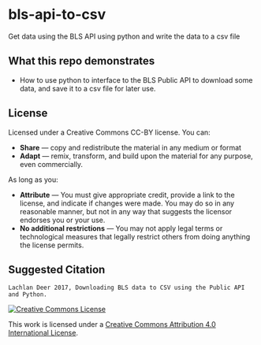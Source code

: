 # bls-api-to-csv

Get data using the BLS API using python and write the data to a csv file

## What this repo demonstrates

* How to use python to interface to the BLS Public API to download some data, and save it to a csv file for later use.

## License

Licensed under a Creative Commons CC-BY license. You can:

* **Share** — copy and redistribute the material in any medium or format
* **Adapt** — remix, transform, and build upon the material for any purpose, even commercially.

As long as you:
* **Attribute** — You must give appropriate credit, provide a link to the license, and indicate if changes were made. You may do so in any reasonable manner, but not in any way that suggests the licensor endorses you or your use.
* **No additional restrictions** — You may not apply legal terms or technological measures that legally restrict others from doing anything the license permits.


## Suggested Citation
```
Lachlan Deer 2017, Downloading BLS data to CSV using the Public API and Python.
```

<a rel="license" href="http://creativecommons.org/licenses/by/4.0/"><img alt="Creative Commons License" style="border-width:0" src="https://i.creativecommons.org/l/by/4.0/88x31.png" /></a><br />

This work is licensed under a <a rel="license" href="http://creativecommons.org/licenses/by/4.0/">Creative Commons Attribution 4.0 International License</a>.

